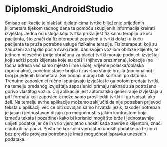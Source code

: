 # Diplomski_AndroidStudio
Smisao aplikacije je olakšati djelatnicima tvrtke bilježenje prijeđenih kilometara tijekom radnog dana te pomoću skupljenih informacija kreirati
izvještaj. Jedna od usluga koju tvrtka pruža jest fizikalnu terapiju u kući pacijenta, što znači
da fizioterapeut zaposlen u tvrtki dolazi u kuću pacijenta te pruža potrebne usluge fizikalne
terapije. Fizioterapeuti koji su zaduženi za taj dio posla svaki radni dan svojim vozilom
obilaze klijente, te jednom mjesečno (prije obračuna za plaće) tvrtki moraju podnijeti izvještaj
koji sadrži popis klijenata koje su obišli (njihova prezimena), lokacije (ne točna adresa već
samo mjesto i ime ulice), vrijeme polaska/dolaska (opcionalno), početno stanje brojila i
završno stanje brojila (opcionalno) i broj prijeđenih kilometara. Svi podaci moraju biti sortirani
po datumu.
Trenutno zaposlenici ručno ispunjavaju izvještaj te ga potom predaju tvrtki, na temelju
predanog izvještaja zaposlenici primaju naknadu za potrošeno gorivo vlastitog vozila. Cilj
aplikacije jest automatsko generiranje izvještaja u pdf formatu koji zaposlenik može samo
proslijediti tvrtki ili ga ispisati ako želi.
Na temelju svrhe aplikacije možemo zaključiti da nije potreban prijevod teksta u
aplikaciji već će biti dovoljan samo hrvatski jezik, također potreban je jasan i jednostavan
dizajn (po mogućnosti s jakim kontrastom boja između teksta i pozadine) kako bi korisnici
mogli što brže i jednostavnije unijeti podatke jer će ih vrlo vjerojatno unositi kada završe s
klijentom, znači u autu ili na pauzi. Pošto će korisnici vjerojatno unositi podatke na brzinu i
bez previše provjera potrebno je imati mogućnost ispravka unesenih podataka.
